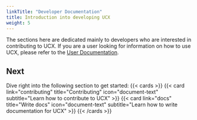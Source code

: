 ```yaml
---
linkTitle: "Developer Documentation"
title: Introduction into developing UCX
weight: 5
---
```


The sections here are dedicated mainly to developers who are interested in contributing to UCX. If you are a user looking for information on how to use UCX, please refer to the [User Documentation](../_index.md).

## Next

Dive right into the following section to get started:
{{< cards >}}
  {{< card link="contributing" title="Contributing" icon="document-text" subtitle="Learn how to contribute to UCX" >}}
  {{< card link="docs" title="Write docs" icon="document-text" subtitle="Learn how to write documentation for UCX" >}}
{{< /cards >}}